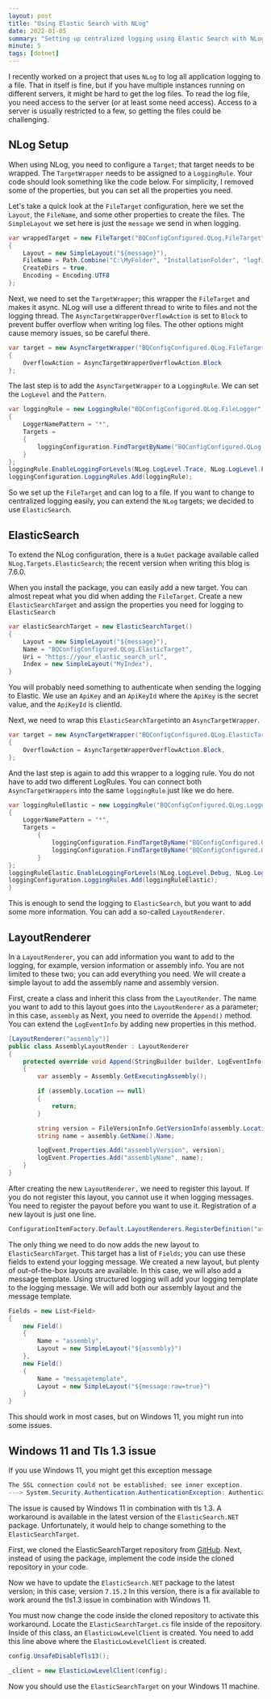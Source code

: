 ```yaml
---
layout: post
title: "Using Elastic Search with NLog"
date: 2022-01-05
summary: "Setting up centralized logging using Elastic Search with NLog in .NET"
minute: 5
tags: [dotnet]
---
```


I recently worked on a project that uses `NLog` to log all application logging to a file. That in itself is fine, but if you have multiple instances running on different servers, it might be hard to get the log files. To read the log file, you need access to the server (or at least some need access). Access to a server is usually restricted to a few, so getting the files could be challenging. 

## NLog Setup

When using NLog, you need to configure a `Target`; that target needs to be wrapped. The `TargetWrapper` needs to be assigned to a `LoggingRule`. Your code should look something like the code below. For simplicity, I removed some of the properties, but you can set all the properties you need. 

Let's take a quick look at the `FileTarget` configuration, here we set the `Layout`, the `FileName`, and some other properties to create the files. The `SimpleLayout` we set here is just the `message` we send in when logging. 

```csharp
var wrappedTarget = new FileTarget("BQConfigConfigured.QLog.FileTarget")
{
    Layout = new SimpleLayout("${message}"),
    FileName = Path.Combine("C:\MyFolder", "InstallationFolder", "logfile.txt"),
    CreateDirs = true,
    Encoding = Encoding.UTF8
};
```
Next, we need to set the `TargetWrapper`; this wrapper the `FileTarget` and makes it async. NLog will use a different thread to write to files and not the logging thread. The `AsyncTargetWrapperOverflowAction` is set to `Block` to prevent buffer overflow when writing log files. The other options might cause memory issues, so be careful there. 

```csharp
var target = new AsyncTargetWrapper("BQConfigConfigured.QLog.FileTargetAsync", wrappedTarget)
{
    OverflowAction = AsyncTargetWrapperOverflowAction.Block
};
```

The last step is to add the `AsyncTargetWrapper` to a `LoggingRule`. We can set the `LogLevel` and the `Pattern`.

```csharp
var loggingRule = new LoggingRule("BQConfigConfigured.QLog.FileLogger")
{
    LoggerNamePattern = "*",
    Targets =
    {
        loggingConfiguration.FindTargetByName("BQConfigConfigured.QLog.FileTargetAsync")
    }
};
loggingRule.EnableLoggingForLevels(NLog.LogLevel.Trace, NLog.LogLevel.Fatal);
loggingConfiguration.LoggingRules.Add(loggingRule);
```

So we set up the `FileTarget` and can log to a file. If you want to change to centralized logging easily, you can extend the `NLog` targets; we decided to use `ElasticSearch`.

## ElasticSearch

To extend the NLog configuration, there is a `NuGet` package available called `NLog.Targets.ElasticSearch`; the recent version when writing this blog is 7.6.0. 

When you install the package, you can easily add a new target. You can almost repeat what you did when adding the `FileTarget`. Create a new `ElasticSearchTarget` and assign the properties you need for logging to `ElasticSearch`

```csharp
var elasticSearchTarget = new ElasticSearchTarget()
{
    Layout = new SimpleLayout("${message}"),
    Name = "BQConfigConfigured.QLog.ElasticTarget",
    Uri = "https://your_elastic_search_url",
    Index = new SimpleLayout("MyIndex"),
}
```

You will probably need something to authenticate when sending the logging to Elastic. We use an `ApiKey` and an `ApiKeyId` where the `ApiKey` is the secret value, and the `ApiKeyId` is clientId.

Next, we need to wrap this `ElasticSearchTarget`into an `AsyncTargetWrapper`. 

```csharp
var target = new AsyncTargetWrapper("BQConfigConfigured.QLog.ElasticTargetAsync", elasticSearchTarget)
{
    OverflowAction = AsyncTargetWrapperOverflowAction.Block,
};
```

And the last step is again to add this wrapper to a logging rule. You do not have to add two different LogRules. You can connect both `AsyncTargetWrappers` into the same `loggingRule` just like we do here. 

```csharp
var loggingRuleElastic = new LoggingRule("BQConfigConfigured.QLog.Logger")
{
    LoggerNamePattern = "*",
    Targets =
        {
            loggingConfiguration.FindTargetByName("BQConfigConfigured.QLog.ElasticTargetAsync"),
            loggingConfiguration.FindTargetByName("BQConfigConfigured.QLog.FileTargetAsync")
        }
};
loggingRuleElastic.EnableLoggingForLevels(NLog.LogLevel.Debug, NLog.LogLevel.Fatal);
loggingConfiguration.LoggingRules.Add(loggingRuleElastic);
}
```

This is enough to send the logging to `ElasticSearch`, but you want to add some more information. You can add a so-called `LayoutRenderer`.

## LayoutRenderer

In a `LayoutRenderer`, you can add information you want to add to the logging, for example, version information or assembly info. You are not limited to these two; you can add everything you need. We will create a simple layout to add the assembly name and assembly version.

First, create a class and inherit this class from the `LayoutRender`. The name you want to add to this layout goes into the `LayoutRenderer` as a parameter; in this case, `assembly` as Next, you need to override the `Append()` method. You can extend the `LogEventInfo` by adding new properties in this method.

```csharp
[LayoutRenderer("assembly")]
public class AssemblyLayoutRender : LayoutRenderer
{
    protected override void Append(StringBuilder builder, LogEventInfo logEvent)
    {
        var assembly = Assembly.GetExecutingAssembly();

        if (assembly.Location == null)
        {
            return;
        }

        string version = FileVersionInfo.GetVersionInfo(assembly.Location).ProductVersion;
        string name = assembly.GetName().Name;

        logEvent.Properties.Add("assemblyVersion", version);
        logEvent.Properties.Add("assemblyName", name);
    }
}
```

After creating the new `LayoutRenderer,` we need to register this layout. If you do not register this layout, you cannot use it when logging messages. You need to register the payout before you want to use it. Registration of a new layout is just one line. 

```csharp
ConfigurationItemFactory.Default.LayoutRenderers.RegisterDefinition("assembly", typeof(AssemblyLayoutRender));
```

The only thing we need to do now adds the new layout to `ElasticSearchTarget`. This target has a list of `Fields`; you can use these fields to extend your logging message. We created a new layout, but plenty of out-of-the-box layouts are available. In this case, we will also add a message template. Using structured logging will add your logging template to the logging message. We will add both our assembly layout and the message template.

```csharp
Fields = new List<Field>
{
    new Field()
    {
        Name = "assembly",
        Layout = new SimpleLayout("${assembly}")
    },
    new Field()
    {
        Name = "messagetemplate",
        Layout = new SimpleLayout("${message:raw=true}")
    }
}
```
This should work in most cases, but on Windows 11, you might run into some issues.
                
## Windows 11 and Tls 1.3 issue

If you use Windows 11, you might get this exception message

```csharp
The SSL connection could not be established; see inner exception.
---> System.Security.Authentication.AuthenticationException: Authentication failed because the remote party sent a TLS alert: 'HandshakeFailure'.
```

The issue is caused by Windows 11 in combination with tls 1.3. A workaround is available in the latest version of the `ElasticSearch.NET` package. Unfortunately, it would help to change something to the `ElasticSearchTarget`. 

First, we cloned the ElasticSearchTarget repository from <a href ="https://github.com/markmcdowell/NLog.Targets.ElasticSearch">GitHub</a>. Next, instead of using the package, implement the code inside the cloned repository in your code. 

Now we have to update the `ElasticSearch.NET` package to the latest version; in this case, version `7.15.2` In this version, there is a fix available to work around the tls1.3 issue in combination with Windows 11. 

You must now change the code inside the cloned repository to activate this workaround. Locate the `ElasticSearchTarget.cs` file inside of the repository. Inside of this class, an `ElasticLowLevelClient` is created. You need to add this line above where the `ElasticLowLevelClient` is created.

```csharp
config.UnsafeDisableTls13();

_client = new ElasticLowLevelClient(config);
``` 

Now you should use the `ElasticSearchTarget` on your Windows 11 machine.
